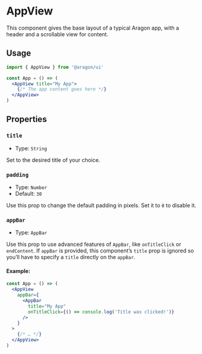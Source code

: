# AppView

This component gives the base layout of a typical Aragon app, with a header and a scrollable view for content.

## Usage

```jsx
import { AppView } from '@aragon/ui'

const App = () => (
  <AppView title="My App">
    {/* The app content goes here */}
  </AppView>
)
```

## Properties

### `title`

- Type: `String`

Set to the desired title of your choice.

### `padding`

- Type: `Number`
- Default: `30`

Use this prop to change the default padding in pixels. Set it to `0` to disable it.

### `appBar`

- Type: `AppBar`

Use this prop to use advanced features of `AppBar`, like `onTitleClick` or `endContent`. If `appBar` is provided, this component’s `title` prop is ignored so you’ll have to specify a `title` directly on the `appBar`.

#### Example:

```jsx
const App = () => (
  <AppView
    appBar={
      <AppBar
        title="My App"
        onTitleClick={() => console.log('Title was clicked!')}
      />
    }
  >
    {/* … */}
  </AppView>
)
```
